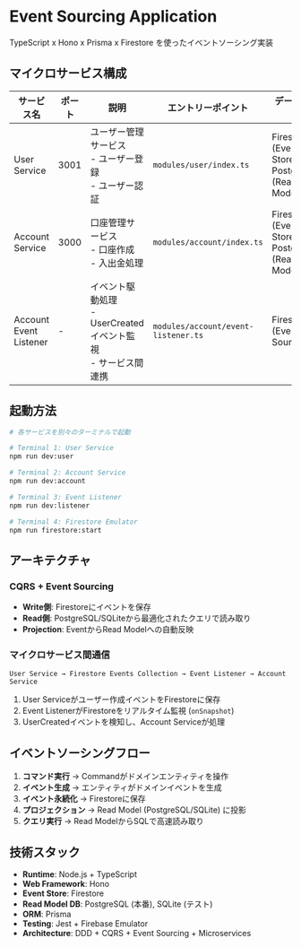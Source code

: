 # Event Sourcing Application

TypeScript x Hono x Prisma x Firestore を使ったイベントソーシング実装

## マイクロサービス構成

| サービス名 | ポート | 説明 | エントリーポイント | データベース |
|-----------|--------|------|-------------------|-------------|
| User Service | 3001 | ユーザー管理サービス<br>- ユーザー登録<br>- ユーザー認証 | `modules/user/index.ts` | Firestore (Event Store)<br>PostgreSQL (Read Model) |
| Account Service | 3000 | 口座管理サービス<br>- 口座作成<br>- 入出金処理 | `modules/account/index.ts` | Firestore (Event Store)<br>PostgreSQL (Read Model) |
| Account Event Listener | - | イベント駆動処理<br>- UserCreatedイベント監視<br>- サービス間連携 | `modules/account/event-listener.ts` | Firestore (Event Source) |

## 起動方法

```bash
# 各サービスを別々のターミナルで起動

# Terminal 1: User Service
npm run dev:user

# Terminal 2: Account Service
npm run dev:account

# Terminal 3: Event Listener
npm run dev:listener

# Terminal 4: Firestore Emulator
npm run firestore:start
```

## アーキテクチャ

### CQRS + Event Sourcing

- **Write側**: Firestoreにイベントを保存
- **Read側**: PostgreSQL/SQLiteから最適化されたクエリで読み取り
- **Projection**: EventからRead Modelへの自動反映

### マイクロサービス間通信

```
User Service → Firestore Events Collection → Event Listener → Account Service
```

1. User Serviceがユーザー作成イベントをFirestoreに保存
2. Event ListenerがFirestoreをリアルタイム監視 (`onSnapshot`)
3. UserCreatedイベントを検知し、Account Serviceが処理

## イベントソーシングフロー

1. **コマンド実行** → Commandがドメインエンティティを操作
2. **イベント生成** → エンティティがドメインイベントを生成
3. **イベント永続化** → Firestoreに保存
4. **プロジェクション** → Read Model (PostgreSQL/SQLite) に投影
5. **クエリ実行** → Read ModelからSQLで高速読み取り

## 技術スタック

- **Runtime**: Node.js + TypeScript
- **Web Framework**: Hono
- **Event Store**: Firestore
- **Read Model DB**: PostgreSQL (本番), SQLite (テスト)
- **ORM**: Prisma
- **Testing**: Jest + Firebase Emulator
- **Architecture**: DDD + CQRS + Event Sourcing + Microservices
